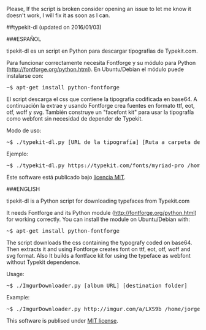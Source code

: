 Please, If the script is broken consider opening an issue to let me know it doesn't work, I will fix it as soon as I can.

##typekit-dl (updated on 2016/01/03)

###ESPAÑOL

tipekit-dl es un script en Python para descargar tipografías de Typekit.com.

Para funcionar correctamente necesita Fontforge y su módulo para Python
(http://fontforge.org/python.html). En Ubuntu/Debian el módulo puede instalarse con:

<pre>~$ apt-get install python-fontforge</pre>

El script descarga el css que contiene la tipografía codificada en base64.
A continuación la extrae y usando Fontforge crea fuentes en formato ttf, eot, otf,
woff y svg. También construye un "facefont kit" para usar la tipografía
como webfont sin necesidad de depender de Typekit.

Modo de uso:

<pre>~$ ./typekit-dl.py [URL de la tipografía] [Ruta a carpeta de destino]</pre>

Ejemplo:

<pre>~$ ./typekit-dl.py https://typekit.com/fonts/myriad-pro /home/jorge/Myriad</pre>

Este software está publicado bajo [licencia MIT](http://opensource.org/licenses/MIT).

###ENGLISH

tipekit-dl is a Python script for downloading typefaces from Typekit.com

It needs Fontforge and its Python module (http://fontforge.org/python.html) for working correctly. You can install the module on Ubuntu/Debian with:

<pre>~$ apt-get install python-fontforge</pre>

The script downloads the css containing the typografy coded on base64. Then extracts it and using Fontforge creates font on ttf, eot, otf, woff and svg format. Also It builds a fontface kit for using the typeface as webfont without Typekit dependence.

Usage:

<pre>~$ ./ImgurDownloader.py [album URL] [destination folder]</pre>

Example:

<pre>~$ ./ImgurDownloader.py http://imgur.com/a/LXS9b /home/jorge/fotos</pre>

This software is publised under [MIT license](http://opensource.org/licenses/MIT).